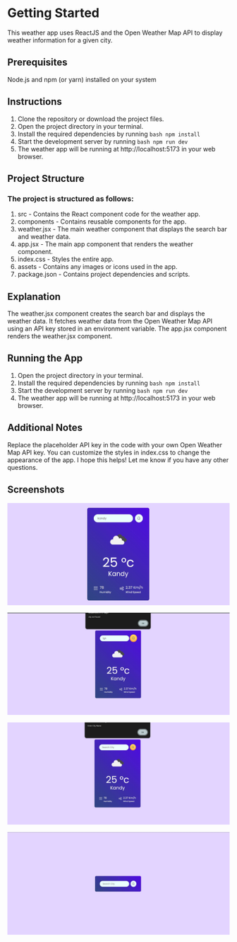 # Getting Started

This weather app uses ReactJS and the Open Weather Map API to display weather information for a given city.

## Prerequisites

Node.js and npm (or yarn) installed on your system

## Instructions

1. Clone the repository or download the project files.
2. Open the project directory in your terminal.
3. Install the required dependencies by running `bash npm install`
4. Start the development server by running `bash npm run dev`
5. The weather app will be running at http://localhost:5173 in your web browser.

## Project Structure

### The project is structured as follows:

1. src - Contains the React component code for the weather app.
2. components - Contains reusable components for the app.
3. weather.jsx - The main weather component that displays the search bar and weather data.
4. app.jsx - The main app component that renders the weather component.
5. index.css - Styles the entire app.
6. assets - Contains any images or icons used in the app.
7. package.json - Contains project dependencies and scripts.

## Explanation

The weather.jsx component creates the search bar and displays the weather data. It fetches weather data from the Open Weather Map API using an API key stored in an environment variable. The app.jsx component renders the weather.jsx component.

## Running the App

1. Open the project directory in your terminal.
2. Install the required dependencies by running `bash npm install`
3. Start the development server by running `bash npm run dev`
4. The weather app will be running at http://localhost:5173 in your web browser.

## Additional Notes

Replace the placeholder API key in the code with your own Open Weather Map API key.
You can customize the styles in index.css to change the appearance of the app.
I hope this helps! Let me know if you have any other questions.

## Screenshots

![Screenshot 1](https://github.com/dkasun2001/weather-app/blob/main/screenshot1.JPG)

![Screenshot 2](https://github.com/dkasun2001/weather-app/blob/main/screenshot2.JPG)

![Screenshot 3](https://github.com/dkasun2001/weather-app/blob/main/screenshot3.JPG)

![Screenshot 4](https://github.com/dkasun2001/weather-app/blob/main/screenshot4.JPG)
